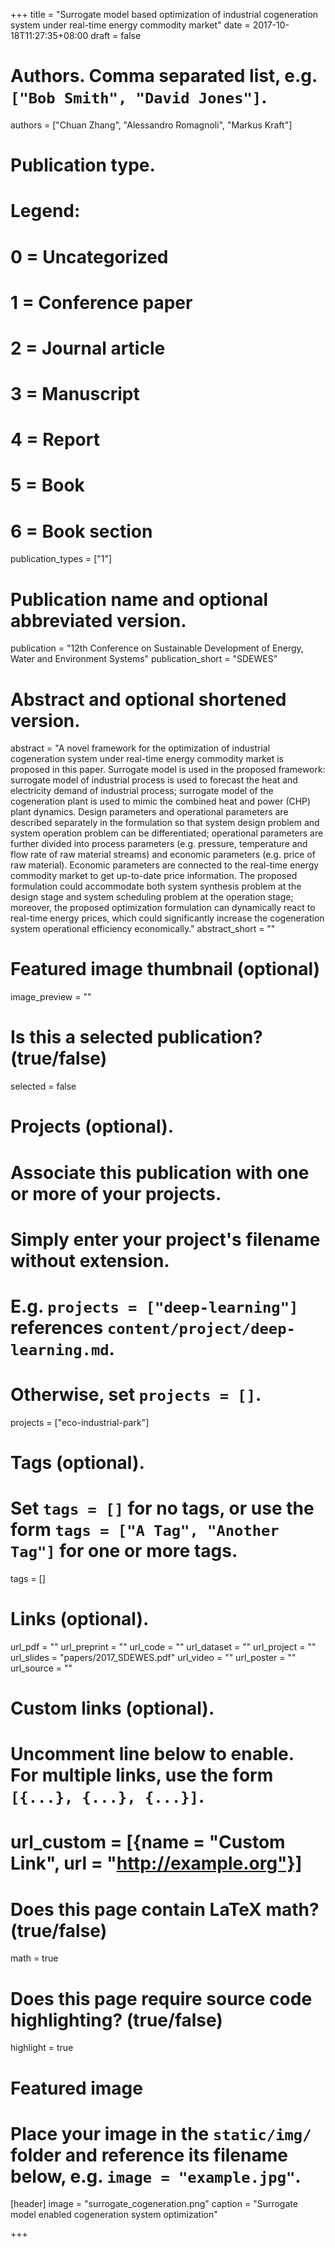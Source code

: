 +++
title = "Surrogate model based optimization of industrial cogeneration system under real-time energy commodity market"
date = 2017-10-18T11:27:35+08:00
draft = false

# Authors. Comma separated list, e.g. `["Bob Smith", "David Jones"]`.
authors = ["Chuan Zhang",  "Alessandro Romagnoli", "Markus Kraft"]

# Publication type.
# Legend:
# 0 = Uncategorized
# 1 = Conference paper
# 2 = Journal article
# 3 = Manuscript
# 4 = Report
# 5 = Book
# 6 = Book section
publication_types = ["1"]

# Publication name and optional abbreviated version.
publication = "12th Conference on Sustainable Development of Energy, Water and Environment Systems"
publication_short = "SDEWES"

# Abstract and optional shortened version.
abstract = "A novel framework for the optimization of industrial cogeneration system under real-time energy commodity market is proposed in this paper. Surrogate model is used in the proposed framework: surrogate model of industrial process is used to forecast the heat and electricity demand of industrial process; surrogate model of the cogeneration plant is used to mimic the combined heat and power (CHP) plant dynamics. Design parameters and operational parameters are described separately in the formulation so that system design problem and system operation problem can be differentiated; operational parameters are further divided into process parameters (e.g. pressure, temperature and flow rate of raw material streams) and economic parameters (e.g. price of raw material). Economic parameters are connected to the real-time energy commodity market to get up-to-date price information. The proposed formulation could accommodate both system synthesis problem at the design stage and system scheduling problem at the operation stage; moreover, the proposed optimization formulation can dynamically react to real-time energy prices, which could significantly increase the cogeneration system operational efficiency economically."
abstract_short = ""

# Featured image thumbnail (optional)
image_preview = ""

# Is this a selected publication? (true/false)
selected = false

# Projects (optional).
#   Associate this publication with one or more of your projects.
#   Simply enter your project's filename without extension.
#   E.g. `projects = ["deep-learning"]` references `content/project/deep-learning.md`.
#   Otherwise, set `projects = []`.
projects = ["eco-industrial-park"]

# Tags (optional).
#   Set `tags = []` for no tags, or use the form `tags = ["A Tag", "Another Tag"]` for one or more tags.
tags = []

# Links (optional).
url_pdf = ""
url_preprint = ""
url_code = ""
url_dataset = ""
url_project = ""
url_slides = "papers/2017_SDEWES.pdf"
url_video = ""
url_poster = ""
url_source = ""

# Custom links (optional).
#   Uncomment line below to enable. For multiple links, use the form `[{...}, {...}, {...}]`.
# url_custom = [{name = "Custom Link", url = "http://example.org"}]

# Does this page contain LaTeX math? (true/false)
math = true

# Does this page require source code highlighting? (true/false)
highlight = true

# Featured image
# Place your image in the `static/img/` folder and reference its filename below, e.g. `image = "example.jpg"`.
[header]
image = "surrogate_cogeneration.png"
caption = "Surrogate model enabled cogeneration system optimization"

+++
